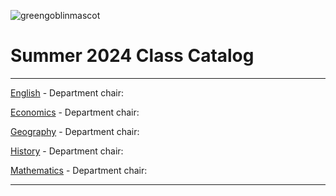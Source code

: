 ![greengoblinmascot](media/gg.jpeg)
# Summer 2024 Class Catalog
---

[English](english.md) - Department chair: <github username>

[Economics](economics.md) - Department chair: <github username> 

[Geography](geography.md) - Department chair: <ac-symonds>

[History](history.md) - Department chair: <github username>

[Mathematics](math.md) - Department chair: <github username>

---
